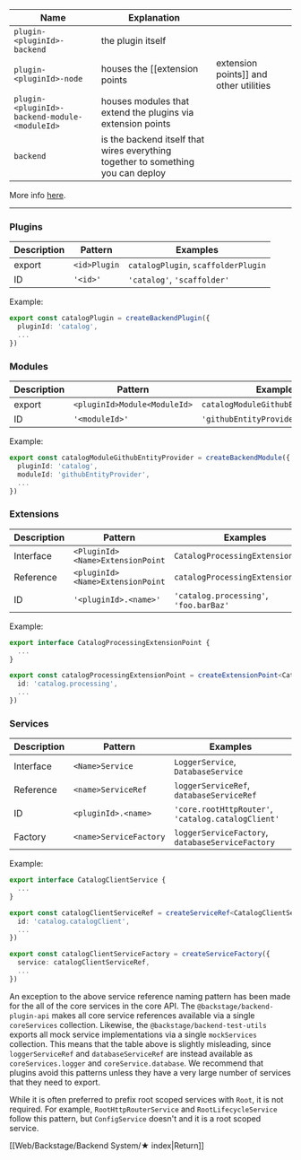 | Name | Explanation |  |  |
| ---- | ---- | ---- | ---- |
| `plugin-<pluginId>-backend` | the plugin itself |  |  |
| `plugin-<pluginId>-node` | houses the [[extension points|extension points]] and other utilities |  |  |
| `plugin-<pluginId>-backend-module-<moduleId>` | houses modules that extend the plugins via extension points |  |  |
| `backend` | is the backend itself that wires everything together to something you can deploy |  |  |

More info [here](https://backstage.io/docs/overview/architecture-overview/#package-architecture).

---
### Plugins

| Description | Pattern      | Examples                            |
| ----------- | ------------ | ----------------------------------- |
| export      | `<id>Plugin` | `catalogPlugin`, `scaffolderPlugin` |
| ID          | `'<id>'`     | `'catalog'`, `'scaffolder'`         |

Example:

```ts
export const catalogPlugin = createBackendPlugin({
  pluginId: 'catalog',
  ...
})
```

### Modules

| Description | Pattern                      | Examples                            |
| ----------- | ---------------------------- | ----------------------------------- |
| export      | `<pluginId>Module<ModuleId>` | `catalogModuleGithubEntityProvider` |
| ID          | `'<moduleId>'`               | `'githubEntityProvider'`            |

Example:

```ts
export const catalogModuleGithubEntityProvider = createBackendModule({
  pluginId: 'catalog',
  moduleId: 'githubEntityProvider',
  ...
})
```

### Extensions

| Description | Pattern                          | Examples                               |
| ----------- | -------------------------------- | -------------------------------------- |
| Interface   | `<PluginId><Name>ExtensionPoint` | `CatalogProcessingExtensionPoint`      |
| Reference   | `<pluginId><Name>ExtensionPoint` | `catalogProcessingExtensionPoint`      |
| ID          | `'<pluginId>.<name>'`            | `'catalog.processing'`, `'foo.barBaz'` |

Example:

```ts
export interface CatalogProcessingExtensionPoint {
  ...
}

export const catalogProcessingExtensionPoint = createExtensionPoint<CatalogProcessingExtensionPoint>({
  id: 'catalog.processing',
  ...
})
```

### Services

| Description | Pattern                | Examples                                           |
| ----------- | ---------------------- | -------------------------------------------------- |
| Interface   | `<Name>Service`        | `LoggerService`, `DatabaseService`                 |
| Reference   | `<name>ServiceRef`     | `loggerServiceRef`, `databaseServiceRef`           |
| ID          | `<pluginId>.<name>`    | `'core.rootHttpRouter'`, `'catalog.catalogClient'` |
| Factory     | `<name>ServiceFactory` | `loggerServiceFactory`, `databaseServiceFactory`   |

Example:

```ts
export interface CatalogClientService {
  ...
}

export const catalogClientServiceRef = createServiceRef<CatalogClientService>({
  id: 'catalog.catalogClient',
  ...
})

export const catalogClientServiceFactory = createServiceFactory({
  service: catalogClientServiceRef,
  ...
})
```

An exception to the above service reference naming pattern has been made for the all of the core services in the core API. The `@backstage/backend-plugin-api` makes all core service references available via a single `coreServices` collection. Likewise, the `@backstage/backend-test-utils` exports all mock service implementations via a single `mockServices` collection. This means that the table above is slightly misleading, since `loggerServiceRef` and `databaseServiceRef` are instead available as `coreServices.logger` and `coreService.database`. We recommend that plugins avoid this patterns unless they have a very large number of services that they need to export.

While it is often preferred to prefix root scoped services with `Root`, it is not required. For example, `RootHttpRouterService` and `RootLifecycleService` follow this pattern, but `ConfigService` doesn't and it is a root scoped service.

[[Web/Backstage/Backend System/★ index|Return]]
